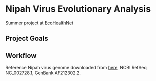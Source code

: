 # Nipah Virus Evolutionary Analysis

Summer project at <a href="https://www.ecohealthalliance.org/program/ecohealthnet" target="_blank">EcoHealthNet</a>

## Project Goals

## Workflow

Reference Nipah virus genome downloaded from <a href="https://www.ncbi.nlm.nih.gov/data-hub/genome/GCF_000863625.1/" target="_blank">here</a>, NCBI RefSeq NC_002728.1, GenBank AF212302.2.
